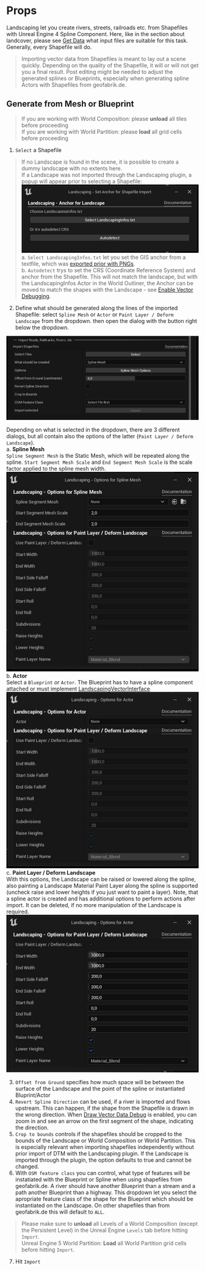 # Props

Landscaping let you create rivers, streets, railroads etc. from Shapefiles with Unreal Engine 4 Spline Component. Here, like in the section about landcover, please see [Get Data](get-data.md?id=vector-data) what input files are suitable for this task. Generally, every Shapefile will do.

> Importing vector data from Shapefiles is meant to lay out a scene quickly. Depending on the quality of the Shapefile, it will or will not get you a final result. Post editing might be needed to adjust the generated splines or Blueprints, especially when generating spline Actors with Shapefiles from geofabrik.de.

## Generate from Mesh or Blueprint

> If you are working with World Composition: please __unload__ all tiles before proceeding  
> If you are working with World Partition: please __load__ all grid cells before proceeding  

1) `Select` a Shapefile  

> If no Landscape is found in the scene, it is possible to create a dummy landscape with no extents here.  
> If a Landscape was not imported through the Landscaping plugin, a popup will appear prior to selecting a Shapefile:  
![Shapefile Anchor](_media/ue4_landscaping_anchor.jpg)  
> a. `Select LandscapingInfos.txt` let you set the GIS anchor from a textfile, which was [exported prior with PNGs](heights.md?ìd=only-convert-to-pngs).  
> b. `Autodetect` trys to set the CRS (Coordinate Reference System) and anchor from the Shapefile. This will not match the landscape, but with the LandscapingInfos Actor in the World Outliner, the Anchor can be moved to match the shapes with the Landscape - see [Enable Vector Debugging](gis-expert.md?id=draw-vector-data-debug).  

2) Define what should be generated along the lines of the imported Shapefile: select `Spline Mesh` or `Actor` or `Paint Layer / Deform Landscape` from the dropdown. then open the dialog with the button right below the dropdown.  

![Landscaping Props](_media/ue4_landscaping_shapefile_import.jpg)  

Depending on what is selected in the dropdown, there are 3 different dialogs, but all contain also the options of the latter (`Paint Layer / Deform Landscape`).  
    a. __Spline Mesh__  
    `Spline Segment Mesh` is the Static Mesh, which will be repeated along the spline.
    `Start Segment Mesh Scale` and `End Segment Mesh Scale` is the scale factor applied to the spline mesh width.  
    ![Landscaping Splinemesh Options](_media/ue_landscaping_splinemesh_options.jpg)  
    b. __Actor__  
    Select a `Blueprint` or `Actor`. The Blueprint has to have a spline component attached or must implement [LandscapingVectorInterface](landscapingvectorinterface.md)  
    ![Landscaping Actor Options](_media/ue_landscaping_actor_options.jpg)  
    c. __Paint Layer / Deform Landscape__  
    With this options, the Landscape can be raised or lowered along the spline, also painting a Landscape Material Paint Layer along the spline is supported (uncheck raise and lower heights if you just want to paint a layer). Note, that a spline actor is created and has additional options to perform actions after import. It can be deleted, if no more manipulation of the Landscape is required.
    ![Landscaping Paint Layer Options](_media/ue_landscaping_paintlayer_options.jpg)  


3) `Offset from Ground` specifies how much space will be between the surface of the Landscape and the point of the spline or instantiated Bluprint/Actor
4) `Revert Spline Direction` can be used, if a river is imported and flows upstream. This can happen, if the shape from the Shapefile is drawn in the wrong direction. When [Draw Vector Data Debug](gis-expert.md?id=draw-vector-data-debug) is enabled, you can zoom in and see an arrow on the first segment of the shape, indicating the direction.
5) `Crop to bounds` controls if the shapefiles should be cropped to the bounds of the Landscape or World Composition or World Partition. This is especially relevant when importing shapefiles independently without prior import of DTM with the Landscaping plugin. If the Landscape is imported through the plugin, the option defaults to true and cannot be changed.
6) With `OSM feature class` you can control, what type of features will be instatiated with the Blueprint or Spline when using shapefiles from geofabrik.de. A river should have another Blueprint than a stream and a path another Blueprint than a highway. This dropdown let you select the apropriate feature class of the shape for the Blueprint which should be instantiated on the Landscape. On other shapefiles than from geofabrik.de this will default to `ALL`.

> Please make sure to __unload__ all Levels of a World Composition (except the Persistent Level) in the Unreal Engine `Levels` tab before hitting `Import`.  
> Unreal Engine 5 World Partition: __Load__ all World Partition grid cells before hitting `Import`.  

7) Hit `Import`
